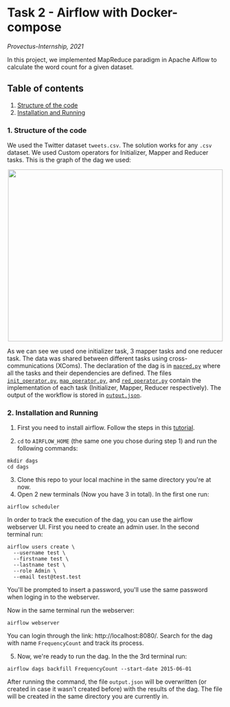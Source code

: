 # Task 2 - Airflow with Docker-compose

_Provectus-Internship, 2021_

In this project, we implemented MapReduce paradigm in Apache Aiflow to calculate the word count for a given dataset. 

## Table of contents
1. [ Structure of the code ](#struct)
2. [ Installation and Running ](#install)

<a name="struct"></a>
### 1. Structure of the code
We used the Twitter dataset `tweets.csv`. The solution works for any `.csv` dataset. We used Custom operators for Initializer, Mapper and Reducer tasks. This is the graph of the dag we used: 

<p align="center">
<img src="https://i.ibb.co/3mkqNMb/airflow.png" width="500" height="400"/>
</p>

As we can see we used one initializer task, 3 mapper tasks and one reducer task. The data was shared between different tasks using cross-communications (XComs). The declaration of the dag is in 
[`mapred.py`](https://github.com/hasankhadra/Provectus-Airflow/blob/master/mapred.py) where all the tasks and their dependencies are defined. The files 
[`init_operator.py`](https://github.com/hasankhadra/Provectus-Airflow/blob/master/init_operator.py), 
[`map_operator.py`](https://github.com/hasankhadra/Provectus-Airflow/blob/master/map_operator.py), and 
[`red_operator.py`](https://github.com/hasankhadra/Provectus-Airflow/blob/master/red_operator.py) contain the implementation of each task (Initializer, Mapper, Reducer respectively). The output of the workflow is stored in 
[`output.json`](https://github.com/hasankhadra/Provectus-Airflow/blob/master/output.json).

<a name="install"></a>
### 2. Installation and Running
  1. First you need to install airflow. Follow the steps in this [tutorial](https://airflow.apache.org/docs/apache-airflow/stable/start/local.html).

  2. `cd` to `AIRFLOW_HOME` (the same one you chose during step 1) and run the following commands:
   
  ```
  mkdir dags
  cd dags
  ```
    
  3. Clone this repo to your local machine in the same directory you're at now.
  4. Open 2 new terminals (Now you have 3 in total). In the first one run:

  ```
  airflow scheduler
  ```
  
  In order to track the execution of the dag, you can use the airflow webserver UI. First you need to create an admin user. In the second terminal run:
  
  ```
  airflow users create \
    --username test \
    --firstname test \
    --lastname test \
    --role Admin \
    --email test@test.test
  ```
  
  You'll be prompted to insert a password, you'll use the same password when loging in to the webserver. 
  
  Now in the same terminal run the webserver:
  
  ```
  airflow webserver
  ```
  
  You can login through the link: http://localhost:8080/. Search for the dag with name `FrequencyCount` and track its process.
  
  5. Now, we're ready to run the dag. In the the 3rd terminal run:

  ```
  airflow dags backfill FrequencyCount --start-date 2015-06-01
  ```
After running the command, the file `output.json` will be overwritten (or created in case it wasn't created before) with the results of the dag. The file will be created in the same directory you are currently in.
